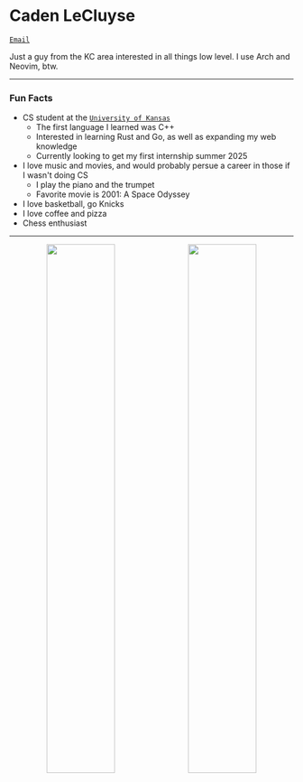 # Caden LeCluyse

[`Email`](mailto:lecluyse20@gmail.com 'Send an email')

Just a guy from the KC area interested in all things low level. I use Arch and Neovim, btw.   

------------------------------------------------

### Fun Facts   
* CS student at the [`University of Kansas`](https://ku.edu/)    
  * The first language I learned was C++
  * Interested in learning Rust and Go, as well as expanding my web knowledge
  * Currently looking to get my first internship summer 2025
* I love music and movies, and would probably persue a career in those if I wasn't doing CS    
  * I play the piano and the trumpet
  * Favorite movie is 2001: A Space Odyssey
* I love basketball, go Knicks    
* I love coffee and pizza
* Chess enthusiast    

-------------------------------------------------

<p align="center">
  <img width="49%" align="center" src="https://github-readme-stats.vercel.app/api?username=lecluyse2000&count_private=true&theme=gruvbox&show_icons=true"" />
  <img width="49%" align="center" src="https://github-readme-stats.vercel.app/api/top-langs/?username=lecluyse2000&langs_count=14&layout=compact&card_width=460&theme=gruvbox" />
</p>
